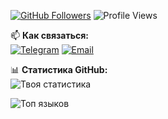 [![GitHub Followers](https://img.shields.io/github/followers/festW099?label=Follow%20me&style=social)](https://github.com/festW099)
![Profile Views](https://komarev.com/ghpvc/?username=festW099&color=blueviolet&label=Profile+Views)

📫 **Как связаться:**  
[![Telegram](https://img.shields.io/badge/-Telegram-0088cc?style=flat&logo=Telegram&logoColor=white)](https://t.me/oooohioooooo)
[![Email](https://img.shields.io/badge/-Email-D14836?style=flat&logo=Gmail&logoColor=white)](mailto:pervovlasenkovsevolod@gmail.com)

📊 **Статистика GitHub:**  
![Твоя статистика](https://github-readme-stats.vercel.app/api?username=festW099&show_icons=true&theme=radical)

![Топ языков](https://github-readme-stats.vercel.app/api/top-langs/?username=festW099&layout=compact&theme=dark)
